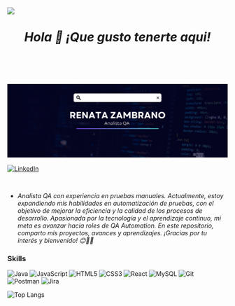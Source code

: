 #  <img src="https://media.giphy.com/media/RkX2zcpO79EAf82ESl/giphy.gif" width="100"/>  <p align="center" width="100%"> *Hola 👋 ¡Que gusto tenerte aqui!* </p>

&nbsp; 

&nbsp;

![Banner de Renatazam](Banner1.1.png)


 [![LinkedIn](https://img.shields.io/badge/linkedin-%230077B5.svg?style=for-the-badge&logo=linkedin&logoColor=white)](https://www.linkedin.com/in/renatazambrano)

 &nbsp;

 

- *Analista QA con experiencia en pruebas manuales. Actualmente, estoy expandiendo mis habilidades en automatización de pruebas, con el objetivo de mejorar la eficiencia y la calidad de los procesos de desarrollo. Apasionada por la tecnología y el aprendizaje continuo, mi meta es avanzar hacia roles de QA Automation. En este repositorio, comparto mis proyectos, avances y aprendizajes. ¡Gracias por tu interés y bienvenido! 😊👩‍💻*


### Skills

![Java](https://img.shields.io/badge/java-%23ED8B00.svg?style=for-the-badge&logo=openjdk&logoColor=white)
![JavaScript](https://img.shields.io/badge/javascript-%23323330.svg?style=for-the-badge&logo=javascript&logoColor=%23F7DF1E)
![HTML5](https://img.shields.io/badge/html5-%23E34F26.svg?style=for-the-badge&logo=html5&logoColor=white)
![CSS3](https://img.shields.io/badge/css3-%231572B6.svg?style=for-the-badge&logo=css3&logoColor=white)
![React](https://img.shields.io/badge/react-%2320232a.svg?style=for-the-badge&logo=react&logoColor=%2361DAFB)
![MySQL](https://img.shields.io/badge/mysql-4479A1.svg?style=for-the-badge&logo=mysql&logoColor=white)
	![Git](https://img.shields.io/badge/git-%23F05033.svg?style=for-the-badge&logo=git&logoColor=white)
    ![Postman](https://img.shields.io/badge/Postman-FF6C37?style=for-the-badge&logo=postman&logoColor=white)
    	![Jira](https://img.shields.io/badge/jira-%230A0FFF.svg?style=for-the-badge&logo=jira&logoColor=white)


![Top Langs](https://github-readme-stats.vercel.app/api/top-langs/?username=Renatamzp&layout=compact&theme=tokyonight)
